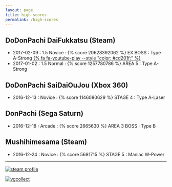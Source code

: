 ```yaml
---
layout: page
title: high scores
permalink: /high-scores
---
```

## DoDonPachi DaiFukkatsu (Steam)

- 2017-02-09 : 1.5 Novice : {% score 20628392062 %} EX BOSS : Type A-Strong [{% fa fa-youtube-play --style "color: #cd201f;" %}](https://www.youtube.com/watch?v=kXCSw7N6F_A)
- 2017-01-02 : 1.5 Normal : {% score 1257780786 %} AREA 5 : Type A-Strong

## DoDonPachi SaiDaiOuJou (Xbox 360)

- 2016-12-13 : Novice : {% score 1146080629 %} STAGE 4 : Type A-Laser

## DonPachi (Sega Saturn)

- 2016-12-18 : Arcade : {% score 2665630 %} AREA 3 BOSS : Type B

## Mushihimesama (Steam)

- 2016-12-24 : Novice : {% score 5681715 %} STAGE 5 : Maniac W-Power

---

[![steam profile](http://steamsignature.com/profile/english/76561197982255149.png)](http://steamcommunity.com/id/komidore64/)

[![vgcollect](http://vgcollect.com/sig/komidore64.jpg)](http://vgcollect.com/komidore64)
